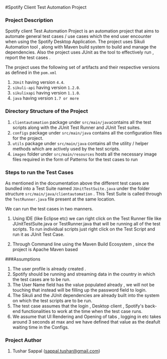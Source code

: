 #Spotify Client Test Automation Project

### Project Description 
Spotify client Test Automation Project is an automation project that aims to automate general test cases / use cases which the end user encounter when using the Spotify Desktop Application. The project uses Sikuli Automation tool , along with Maven build system to build and manage the dependencies. Also the project uses JUnit as the tool to effectively run , report the test cases . 

The project uses the following set of artifacts and their respective versions as defined in the `pom.xml`

1. `JUnit` having version `4.4`.
2. `sikuli-api` having version `1.2.0`.
3. `sikulixapi` having version `1.1.0`.
4. `java` having version `1.7 or more`

### Directory Structure of the Project

1. `clientautomation` package under `src/main/java`contains all the test scripts along with the JUnit Test Runner and JUnit Test suites.
2. `configs` package under `src/main/java` contains all the configuration files for the project.
3. `utils` package under `src/main/java` contains all the utility / helper methods which are actively used by the test scripts.
4. `images` folder under `src/main/resources` hosts all the necessary image files required in the form of Patterns for the test cases to run

### Steps to run the Test Cases

As mentioned in the documentation above the different test cases are bundled into a Test Suite named `JUnitTestSuite.java` under the folder structure `src/main/java/clientautomation` . This Test Suite is called through the `TestRunner.java` file present at the same location.

We can run the test cases in two manners.

1. Using IDE (like Eclipse etc) we can right click on the Test Runner file like JUnitTestSuite.java or TestRunner.java that will be running all of the test scripts. To run individual scripts just right click on the Test Script and run it as JUnit Test Case.

2. Through Command line using the Maven Build Ecosystem , since the project is Apache Maven based 

###Assumptions

1. The user profile is already created .
2. Spotify should be running and streaming data in the country in which the test cases are to be run.
3. The User Name field has the value populated already , we will not be touching that instead will be filling up the password field to login.
4. The Sikuli and the JUnit dependencies are already built into the system on which the test scripts are to be run.
5. The test case assumes that the login , Desktop client , Spotify's back-end functionalities to work at the time when the test case runs.
6. We assume that UI Rendering and Opening of tabs , logging in etc takes around 3 seconds at max and we have defined that value as the deafult waiting time in the Configs.

### Project Author

1. Tushar Sappal (sappal.tushar@gmail.com)